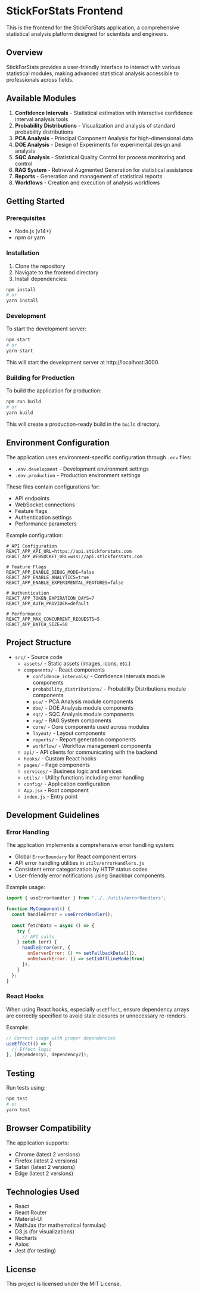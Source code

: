# StickForStats Frontend

This is the frontend for the StickForStats application, a comprehensive statistical analysis platform designed for scientists and engineers.

## Overview

StickForStats provides a user-friendly interface to interact with various statistical modules, making advanced statistical analysis accessible to professionals across fields.

## Available Modules

1. **Confidence Intervals** - Statistical estimation with interactive confidence interval analysis tools
2. **Probability Distributions** - Visualization and analysis of standard probability distributions
3. **PCA Analysis** - Principal Component Analysis for high-dimensional data
4. **DOE Analysis** - Design of Experiments for experimental design and analysis
5. **SQC Analysis** - Statistical Quality Control for process monitoring and control
6. **RAG System** - Retrieval Augmented Generation for statistical assistance
7. **Reports** - Generation and management of statistical reports
8. **Workflows** - Creation and execution of analysis workflows

## Getting Started

### Prerequisites

- Node.js (v14+)
- npm or yarn

### Installation

1. Clone the repository
2. Navigate to the frontend directory
3. Install dependencies:

```bash
npm install
# or
yarn install
```

### Development

To start the development server:

```bash
npm start
# or
yarn start
```

This will start the development server at http://localhost:3000.

### Building for Production

To build the application for production:

```bash
npm run build
# or
yarn build
```

This will create a production-ready build in the `build` directory.

## Environment Configuration

The application uses environment-specific configuration through `.env` files:

- `.env.development` - Development environment settings
- `.env.production` - Production environment settings

These files contain configurations for:
- API endpoints
- WebSocket connections
- Feature flags
- Authentication settings
- Performance parameters

Example configuration:
```
# API Configuration
REACT_APP_API_URL=https://api.stickforstats.com
REACT_APP_WEBSOCKET_URL=wss://api.stickforstats.com

# Feature Flags
REACT_APP_ENABLE_DEBUG_MODE=false
REACT_APP_ENABLE_ANALYTICS=true
REACT_APP_ENABLE_EXPERIMENTAL_FEATURES=false

# Authentication
REACT_APP_TOKEN_EXPIRATION_DAYS=7
REACT_APP_AUTH_PROVIDER=default

# Performance
REACT_APP_MAX_CONCURRENT_REQUESTS=5
REACT_APP_BATCH_SIZE=50
```

## Project Structure

- `src/` - Source code
  - `assets/` - Static assets (images, icons, etc.)
  - `components/` - React components
    - `confidence_intervals/` - Confidence Intervals module components
    - `probability_distributions/` - Probability Distributions module components
    - `pca/` - PCA Analysis module components
    - `doe/` - DOE Analysis module components
    - `sqc/` - SQC Analysis module components
    - `rag/` - RAG System components
    - `core/` - Core components used across modules
    - `layout/` - Layout components
    - `reports/` - Report generation components
    - `workflow/` - Workflow management components
  - `api/` - API clients for communicating with the backend
  - `hooks/` - Custom React hooks
  - `pages/` - Page components
  - `services/` - Business logic and services
  - `utils/` - Utility functions including error handling
  - `config/` - Application configuration
  - `App.jsx` - Root component
  - `index.js` - Entry point

## Development Guidelines

### Error Handling

The application implements a comprehensive error handling system:

- Global `ErrorBoundary` for React component errors
- API error handling utilities in `utils/errorHandlers.js`
- Consistent error categorization by HTTP status codes
- User-friendly error notifications using Snackbar components

Example usage:
```jsx
import { useErrorHandler } from '../../utils/errorHandlers';

function MyComponent() {
  const handleError = useErrorHandler();
  
  const fetchData = async () => {
    try {
      // API calls
    } catch (err) {
      handleError(err, {
        onServerError: () => setFallbackData([]),
        onNetworkError: () => setIsOfflineMode(true)
      });
    }
  };
}
```

### React Hooks

When using React hooks, especially `useEffect`, ensure dependency arrays are correctly specified to avoid stale closures or unnecessary re-renders.

Example:
```jsx
// Correct usage with proper dependencies
useEffect(() => {
  // Effect logic
}, [dependency1, dependency2]);
```

## Testing

Run tests using:

```bash
npm test
# or
yarn test
```

## Browser Compatibility

The application supports:
- Chrome (latest 2 versions)
- Firefox (latest 2 versions)
- Safari (latest 2 versions)
- Edge (latest 2 versions)

## Technologies Used

- React
- React Router
- Material-UI
- MathJax (for mathematical formulas)
- D3.js (for visualizations)
- Recharts
- Axios
- Jest (for testing)

## License

This project is licensed under the MIT License.